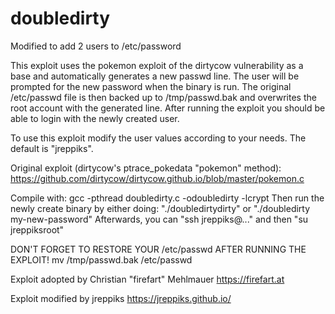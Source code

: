 # doubledirty
Modified to add 2 users to /etc/password

This exploit uses the pokemon exploit of the dirtycow vulnerability as a base and automatically generates a new passwd line. The user will be prompted for the new password when the binary is run. The original /etc/passwd file is then backed up to /tmp/passwd.bak and overwrites the root account with the generated line. After running the exploit you should be able to login with the newly created user.

To use this exploit modify the user values according to your needs. The default is "jreppiks".

Original exploit (dirtycow's ptrace_pokedata "pokemon" method): https://github.com/dirtycow/dirtycow.github.io/blob/master/pokemon.c

Compile with: gcc -pthread doubledirty.c -odoubledirty -lcrypt Then run the newly create binary by either doing: "./doubledirtydirty" or "./doubledirty my-new-password" Afterwards, you can "ssh jreppiks@..." and then "su jreppiksroot"

DON'T FORGET TO RESTORE YOUR /etc/passwd AFTER RUNNING THE EXPLOIT! mv /tmp/passwd.bak /etc/passwd

Exploit adopted by Christian "firefart" Mehlmauer https://firefart.at

Exploit modified by jreppiks https://jreppiks.github.io/
